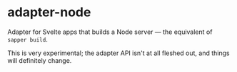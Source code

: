 # adapter-node

Adapter for Svelte apps that builds a Node server — the equivalent of `sapper build`.

This is very experimental; the adapter API isn't at all fleshed out, and things will definitely change.
